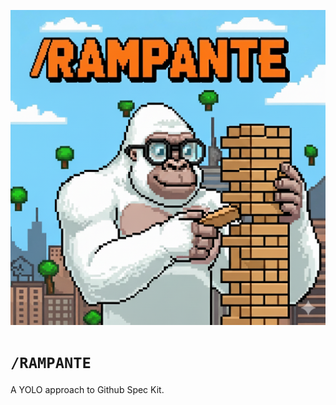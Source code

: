 
![RAMPANTE SLASH COMMAND](assets/images/rampante.png)

# `/RAMPANTE`

A YOLO approach to Github Spec Kit.

